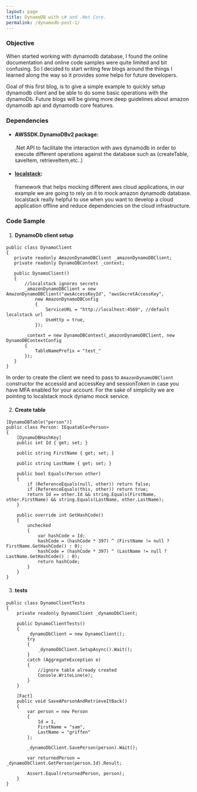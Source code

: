 ```yaml
---
layout: page
title: DynamoDB with c# and .Net Core.
permalink: /dynamodb-post-1/
---
```


### Objective
When started working with dynamodb database, I found the online documentation and online code samples were quite limited and bit confusing. So I decided to start writing few blogs around the things I learned along the way so it provides some helps for future developers.

Goal of this first blog, is to give a simple example to quickly setup dynamodb client and be able to do some basic operations with the dynamoDb.
Future blogs will be giving more deep guidelines about amazon dynamodb api and dynamodb core features.


### Dependencies

- #### AWSSDK.DynamoDBv2 package:
  .Net API to facilitate the interaction with aws dynamodb in order to execute different operations against the database
  such as (createTable, saveItem, retrieveItem,etc..)

- #### [localstack](https://github.com/localstack/localstack): 
  framework that helps mocking different aws cloud applications, in our example we are going to rely on it to mock amazon dynamodb database.
  localstack really helpful to use when you want to develop a cloud application offline and reduce dependencies on the cloud infrastructure. 
  
### Code Sample
 1. #### DynamoDb client setup
 ```
 public class DynamoClient
 {
 	private readonly AmazonDynamoDBClient _amazonDynamoDBClient;
 	private readonly DynamoDBContext _context;

 	public DynamoClient()
 	{
 	    //localstack ignores secrets
 	    _amazonDynamoDBClient = new AmazonDynamoDBClient("awsAccessKeyId", "awsSecretAccessKey",
 	        new AmazonDynamoDBConfig
 	        {
 	            ServiceURL = "http://localhost:4569", //default localstack url
 	            UseHttp = true,
 	        });

 	    _context = new DynamoDBContext(_amazonDynamoDBClient, new DynamoDBContextConfig
 	    {
 	        TableNamePrefix = "test_"
 	    });
 	}
}
```
In order to create the client we need to pass to `AmazonDynamoDBClient` constructor the accessId and accessKey
and sessionToken in case you have MFA enabled for your account. For the sake of simplicity we are pointing to localstack mock dynamo mock service.


2. #### Create table

```
[DynamoDBTable("person")]
public class Person: IEquatable<Person>
{
    [DynamoDBHashKey]
    public int Id { get; set; }

    public string FirstName { get; set; }
    
    public string LastName { get; set; }

    public bool Equals(Person other)
    {
        if (ReferenceEquals(null, other)) return false;
        if (ReferenceEquals(this, other)) return true;
        return Id == other.Id && string.Equals(FirstName, other.FirstName) && string.Equals(LastName, other.LastName);
    }

    public override int GetHashCode()
    {
        unchecked
        {
            var hashCode = Id;
            hashCode = (hashCode * 397) ^ (FirstName != null ? FirstName.GetHashCode() : 0);
            hashCode = (hashCode * 397) ^ (LastName != null ? LastName.GetHashCode() : 0);
            return hashCode;
        }
    }
}
```

3. #### tests

```
public class DynamoClientTests
{
    private readonly DynamoClient _dynamoDbClient;

    public DynamoClientTests()
    {
        _dynamoDbClient = new DynamoClient();
        try
        {
            _dynamoDbClient.SetupAsync().Wait();
        }
        catch (AggregateException e)
        {
            //ignore table already created
            Console.WriteLine(e);
        }
    }
    
    [Fact]
    public void SaveAPersonAndRetrieveItBack()
    {
        var person = new Person
        {
            Id = 1,
            FirstName = "sam",
            LastName = "griffen"
        };

        _dynamoDbClient.SavePerson(person).Wait();

        var returnedPerson = _dynamoDbClient.GetPerson(person.Id).Result;

        Assert.Equal(returnedPerson, person);
    }
}
```
